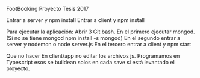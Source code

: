 FootBooking Proyecto Tesis 2017


Entrar a server y npm install
Entrar a client y npm install

Para ejecutar la aplicación:
Abrir 3 Git bash.
En el primero ejecutar mongod. (Si no se tiene mongod npm install -s mongod)
En el segundo entrar a server y nodemon o node server.js
En el tercero entrar a client y npm start

Que no hacer
En client/app no editar los archivos js. Programamos en Typescript esos se buildean solos en cada save si está levantado el proyecto.
